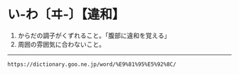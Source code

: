# い‐わ〔ヰ‐〕【違和】

1. からだの調子がくずれること。「腹部に違和を覚える」
2. 周囲の雰囲気に合わないこと。

---
`https://dictionary.goo.ne.jp/word/%E9%81%95%E5%92%8C/`